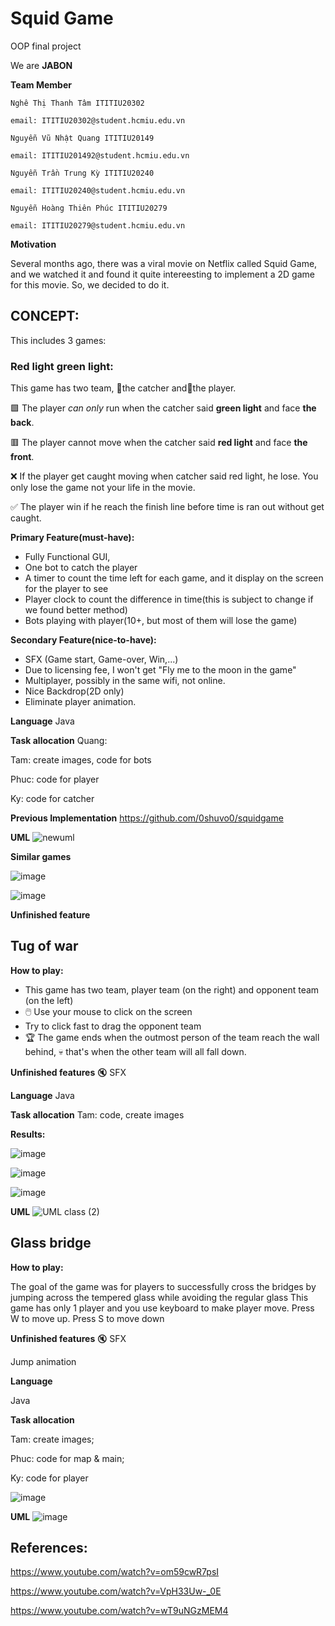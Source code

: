 # Squid Game
OOP final project

We are **JABON**

**Team Member**

	Nghê Thị Thanh Tâm ITITIU20302

	email: ITITIU20302@student.hcmiu.edu.vn

	Nguyễn Vũ Nhật Quang ITITIU20149

	email: ITITIU201492@student.hcmiu.edu.vn

	Nguyễn Trần Trung Kỳ ITITIU20240

	email: ITITIU20240@student.hcmiu.edu.vn

	Nguyễn Hoàng Thiên Phúc ITITIU20279

	email: ITITIU20279@student.hcmiu.edu.vn


**Motivation**

Several months ago, there was a viral movie on Netflix called Squid Game, and we watched it and found it quite intereesting to implement a 2D game for this movie. So, we decided to do it.

## CONCEPT:
This includes 3 games:

### Red light green light:
This game has two team, 👧the catcher and🏃the player.

🟩 The player _can only_ run when the catcher said **green light** and face **the back**.

🟥 The player cannot move when the catcher said **red light** and face **the front**. 

❌ If the player get caught moving when catcher said red light, he lose. You only lose the game not your life in the movie.

✅ The player win if he reach the finish line before time is ran out without get caught.


**Primary Feature(must-have):**
- Fully Functional GUI,
- One bot to catch the player
- A timer to count the time left for each game, and it display on the screen for the player to see
- Player clock to count the difference in time(this is subject to change if we found better method)
- Bots playing with player(10+, but most of them will lose the game)

**Secondary Feature(nice-to-have):**
          
- SFX (Game start, Game-over, Win,...)
- Due to licensing fee, I won't get "Fly me to the moon in the game"
- Multiplayer, possibly in the same wifi, not online.
- Nice Backdrop(2D only)
- Eliminate player animation.

**Language**
Java

**Task allocation**
Quang:

Tam: create images, code for bots

Phuc: code for player

Ky: code for catcher


**Previous Implementation**
  https://github.com/0shuvo0/squidgame
  
**UML**
![newuml](https://user-images.githubusercontent.com/93000383/173159124-f0f0c175-52f1-4d4d-b6d3-2d87e6fbd7ad.png)

**Similar games**


![image](https://user-images.githubusercontent.com/91868406/164357756-f3965c2a-67e1-45fc-9da8-9d287902ee67.png)

![image](https://user-images.githubusercontent.com/91868406/164366225-3240c794-98cb-4e15-a6bd-0ba001f01ed2.png)

**Unfinished feature**

## Tug of war

**How to play:**
- This game has two team, player team (on the right) and opponent team (on the left)
- :computer_mouse: Use your mouse to click on the screen
- Try to click fast to drag the opponent team
- :trophy: The game ends when the outmost person of the team reach the wall behind, :skull: that's when the other team will all fall down.

**Unfinished features**
:mute: SFX

**Language**
Java

**Task allocation**
Tam: code, create images

**Results:**

![image](https://user-images.githubusercontent.com/91868406/173172780-f6bbadf6-1749-4d8c-a850-cee756efcc32.png)

![image](https://user-images.githubusercontent.com/91868406/173172793-d6b7a9ba-3ea9-4ea3-a600-a1a90f1dcf16.png)

![image](https://user-images.githubusercontent.com/91868406/173172816-e57e67bf-141f-4495-bea5-d6de6bb12a4c.png)


**UML**
![UML class (2)](https://user-images.githubusercontent.com/91868406/173173000-35d9ccad-af67-44b2-a95b-d775a3bf9484.png)


## Glass bridge

**How to play:**

The goal of the game was for players to successfully cross the bridges by jumping across the tempered glass while avoiding the regular glass
This game has only 1 player and you use keyboard to make player move.
	Press W to move up.
	Press S to move down

**Unfinished features**
:mute: SFX

Jump animation

**Language** 

Java


**Task allocation**

Tam: create images;
 
Phuc: code for map & main;

Ky: code for player



![image](https://user-images.githubusercontent.com/91868450/173168691-2b7f6020-1c83-4898-8561-b8fb4024a995.png)


**UML**
![image](https://user-images.githubusercontent.com/91868450/173116364-3a3ca030-fb3a-4c2b-8e7b-0f39d2ecd63f.png)


## References: 
https://www.youtube.com/watch?v=om59cwR7psI 

https://www.youtube.com/watch?v=VpH33Uw-_0E

https://www.youtube.com/watch?v=wT9uNGzMEM4
